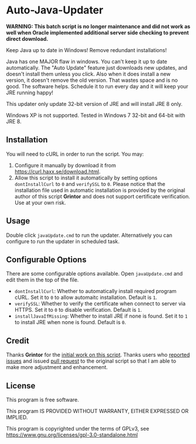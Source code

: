 # Auto-Java-Updater

**WARNING: This batch script is no longer maintenance and did not work as well when Oracle implemented additional server side checking to prevent direct download.**

Keep Java up to date in Windows! Remove redundant installations!

Java has one MAJOR flaw in windows. You can't keep it up to date automatically. The "Auto Update" feature just downloads new updates, and doesn't install them unless you click. Also when it does install a new version, it doesn't remove the old version. That wastes space and is no good. The software helps. Schedule it to run every day and it will keep your JRE running happy!

This updater only update 32-bit version of JRE and will install JRE 8 only.

Windows XP is not supported. Tested in Windows 7 32-bit and 64-bit with JRE 8.


## Installation
You will need to cURL in order to run the script. You may:

1. Configure it manually by download it from https://curl.haxx.se/download.html.
2. Allow this script to install it automatically by setting options `dontInstallCurl` to `0` and `verifySSL` to `0`. Please notice that the installation file used in automatic installation is provided by the original author of this script **Grintor** and does not support certificate verification. Use at your own risk.


## Usage
Double click `javaUpdate.cmd` to run the updater. Alternatively you can configure to run the updater in scheduled task.


## Configurable Options
There are some configurable options available. Open `javaUpdate.cmd` and edit them in the top of the file.

- `dontInstallCurl`: Whether to automatically install required program cURL. Set it to `0` to allow automaitc installation. Default is `1`.
- `verifySSL`: Whether to verify the certificate when connect to server via HTTPS. Set it to `0` to disable verification. Default is `1`.
- `installJavaIfMissing`: Whether to install JRE if none is found. Set it to `1` to install JRE when none is found. Default is `0`.


## Credit
Thanks **Grintor** for the [initial work on this script](https://github.com/grintor/Auto-Java-Updater). Thanks users who [reported issues](https://github.com/grintor/Auto-Java-Updater/issues) and issued [pull request](https://github.com/grintor/Auto-Java-Updater/pull/3) to the original script so that I am able to make more adjustment and enhancement.


## License
This program is free software.

This program IS PROVIDED WITHOUT WARRANTY, EITHER EXPRESSED OR IMPLIED.

This program is copyrighted under the terms of GPLv3, see https://www.gnu.org/licenses/gpl-3.0-standalone.html
